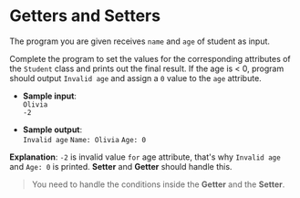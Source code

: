 # Getters and Setters

The program you are given receives `name` and `age` of student as input.

Complete the program to set the values for the corresponding attributes of the `Student` class and prints out the final result. If the age is < 0, program should output `Invalid age` and assign a `0` value to the `age` attribute.

- **Sample input**:  
`Olivia`  
`-2`  

- **Sample output**:  
`Invalid age`
`Name: Olivia`
`Age: 0`

**Explanation**: `-2` is invalid value `for` age attribute, that's why `Invalid age` and `Age: 0` is printed. **Setter** and **Getter** should handle this.

>You need to handle the conditions inside the **Getter** and the **Setter**.
